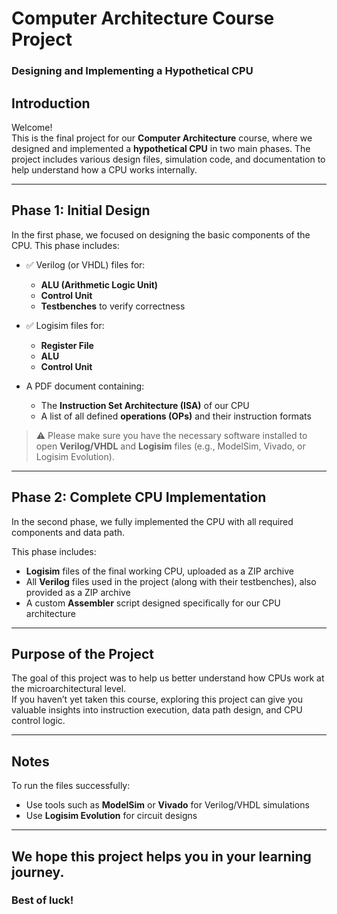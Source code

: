 # Computer Architecture Course Project  
### Designing and Implementing a Hypothetical CPU

## Introduction  
Welcome!  
This is the final project for our **Computer Architecture** course, where we designed and implemented a **hypothetical CPU** in two main phases. The project includes various design files, simulation code, and documentation to help understand how a CPU works internally.

---

## Phase 1: Initial Design  
In the first phase, we focused on designing the basic components of the CPU. This phase includes:

- ✅ Verilog (or VHDL) files for:
  - **ALU (Arithmetic Logic Unit)**
  - **Control Unit**
  - **Testbenches** to verify correctness

- ✅ Logisim files for:
  - **Register File**
  - **ALU**
  - **Control Unit**

- A PDF document containing:
  - The **Instruction Set Architecture (ISA)** of our CPU
  - A list of all defined **operations (OPs)** and their instruction formats

> ⚠️ Please make sure you have the necessary software installed to open **Verilog/VHDL** and **Logisim** files (e.g., ModelSim, Vivado, or Logisim Evolution).

---

## Phase 2: Complete CPU Implementation  
In the second phase, we fully implemented the CPU with all required components and data path.

This phase includes:

- **Logisim** files of the final working CPU, uploaded as a ZIP archive
- All **Verilog** files used in the project (along with their testbenches), also provided as a ZIP archive
- A custom **Assembler** script designed specifically for our CPU architecture

---

## Purpose of the Project  
The goal of this project was to help us better understand how CPUs work at the microarchitectural level.  
If you haven’t yet taken this course, exploring this project can give you valuable insights into instruction execution, data path design, and CPU control logic.

---

## Notes  
To run the files successfully:

- Use tools such as **ModelSim** or **Vivado** for Verilog/VHDL simulations
- Use **Logisim Evolution** for circuit designs

---

## We hope this project helps you in your learning journey.  
### Best of luck!
